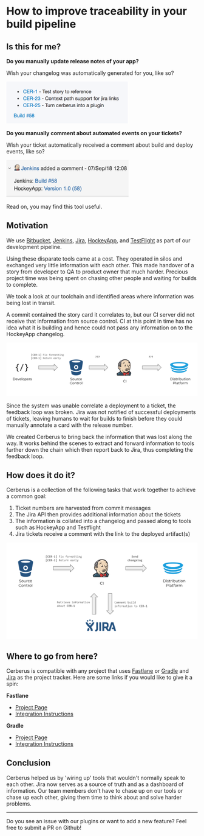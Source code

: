 # How to improve traceability in your build pipeline


## Is this for me?

**Do you manually update release notes of your app?**

Wish your changelog was automatically generated for you, like so?

<img src="assets/hockey_changelog.png" alt="changelog" width="320"/>

**Do you manually comment about automated events on your tickets?**

Wish your ticket automatically received a comment about build and deploy events, like so?

<img src="assets/jira_comment.png" alt="Jira Comment" width="322"/>

Read on, you may find this tool useful.


## Motivation

We use [Bitbucket], [Jenkins], [Jira], [HockeyApp], and [TestFlight] as part of our development pipeline.

Using these disparate tools came at a cost. They operated in silos and exchanged very little information with each other. This made handover of a story from developer to QA to product owner that much harder. Precious project time was being spent on chasing other people and waiting for builds to complete.

We took a look at our toolchain and identified areas where information was being lost in transit.

A commit contained the story card it correlates to, but our CI server did not receive that information from source control.
CI at this point in time has no idea what it is building and hence could not pass any information on to the HockeyApp changelog.

![No Traceability](assets/no_traceability.png)

Since the system was unable correlate a deployment to a ticket, the feedback loop was broken. Jira was not notified of successful deployments of tickets, leaving humans to wait for builds to finish before they could manually annotate a card with the release number.

We created Cerberus to bring back the information that was lost along the way. It works behind the scenes to extract and forward information to tools further down the chain which then report back to Jira, thus completing the feedback loop.


## How does it do it?

Cerberus is a collection of the following tasks that work together to achieve a common goal:

1. Ticket numbers are harvested from commit messages
1. The Jira API then provides additional information about the tickets
1. The information is collated into a changelog and passed along to tools such as HockeyApp and Testflight
1. Jira tickets receive a comment with the link to the deployed artifact(s)

![Cerberus Flow](assets/cerberus_flow.png)


## Where to go from here?

Cerberus is compatible with any project that uses [Fastlane] or [Gradle] and [Jira] as the project tracker. Here are some links if you would like to give it a spin:

**Fastlane**

- [Project Page](https://github.com/outware/fastlane-plugin-cerberus)
- [Integration Instructions](https://github.com/outware/fastlane-plugin-cerberus/blob/develop/INTEGRATION.md)

**Gradle**

- [Project Page](https://github.com/outware/gradle-plugin-cerberus)
- [Integration Instructions](https://github.com/outware/gradle-plugin-cerberus)

## Conclusion

Cerberus helped us by 'wiring up' tools that wouldn't normally speak to each other. Jira now serves as a source of truth and as a dashboard of information. Our team members don't have to chase up on our tools or chase up each other, giving them time to think about and solve harder problems.

---

Do you see an issue with our plugins or want to add a new feature? Feel free to submit a PR on Github!

<!-- Links -->
[fastlane]: https://fastlane.tools/
[gradle]: https://gradle.org/
[jira]: https://www.atlassian.com/software/jira
[bitbucket]: https://bitbucket.org
[jenkins]: https://jenkins.io/
[hockeyapp]: https://hockeyapp.net
[testflight]: https://developer.apple.com/testflight/

